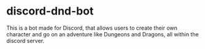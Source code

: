 # discord-dnd-bot
This is a bot made for Discord, that allows users to create their own character and go on an adventure like Dungeons and Dragons, all within the discord server.
